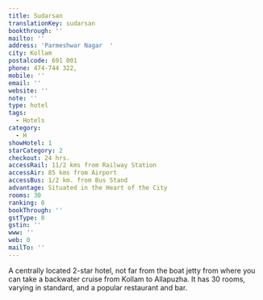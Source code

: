 ```yaml
---
title: Sudarsan
translationKey: sudarsan
bookthrough: ''
mailto: ''
address: 'Parmeshwar Nagar  '
city: Kollam
postalcode: 691 001
phone: 474-744 322,
mobile: ''
email: ''
website: ''
note: ''
type: hotel
tags:
  - Hotels
category:
  - H
showHotel: 1
starCategory: 2
checkout: 24 hrs.
accessRail: 11/2 kms from Railway Station
accessAir: 85 kms from Airport
accessBus: 1/2 km. from Bus Stand
advantage: Situated in the Heart of the City
rooms: 30
ranking: 0
bookThrough: ''
gstType: 0
gstin: ''
www: ''
web: 0
mailTo: ''
---
```







A centrally located 2-star hotel, not far from the boat jetty from where you can take a backwater cruise from Kollam to Allapuzha. It has 30 rooms, varying in standard, and a popular restaurant and bar.